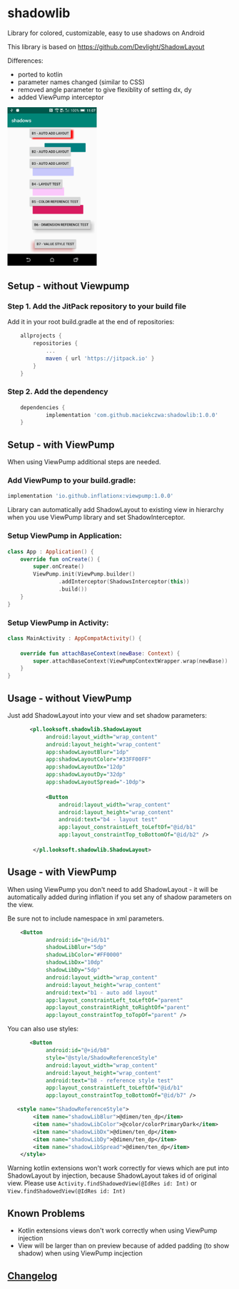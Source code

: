 # shadowlib
Library for colored, customizable, easy to use shadows on Android

This library is based on
https://github.com/Devlight/ShadowLayout

Differences:
- ported to kotlin
- parameter names changed (similar to CSS)
- removed angle parameter to give flexiblity of setting dx, dy
- added ViewPump interceptor

<img src="https://github.com/maciekczwa/shadowlib/raw/master/screenshot.png" width="200px"/>

## Setup - without Viewpump

### Step 1. Add the JitPack repository to your build file

Add it in your root build.gradle at the end of repositories:
```groovy
	allprojects {
		repositories {
			...
			maven { url 'https://jitpack.io' }
		}
	}
```
### Step 2. Add the dependency
```groovy
	dependencies {
	        implementation 'com.github.maciekczwa:shadowlib:1.0.0'
	}
```

## Setup - with ViewPump

When using ViewPump additional steps are needed.

### Add ViewPump to your build.gradle:

```groovy
implementation 'io.github.inflationx:viewpump:1.0.0'
```

Library can automatically add ShadowLayout to existing view in hierarchy when you use ViewPump library and set ShadowInterceptor.

### Setup ViewPump in Application:

```kotlin
class App : Application() {
    override fun onCreate() {
        super.onCreate()
        ViewPump.init(ViewPump.builder()
                .addInterceptor(ShadowsInterceptor(this))
                .build())
    }
}
```

### Setup ViewPump in Activity:

```kotlin
class MainActivity : AppCompatActivity() {

    override fun attachBaseContext(newBase: Context) {
        super.attachBaseContext(ViewPumpContextWrapper.wrap(newBase))
    }
}
```

## Usage - without ViewPump

Just add ShadowLayout into your view and set shadow parameters:
```xml
       <pl.looksoft.shadowlib.ShadowLayout
            android:layout_width="wrap_content"
            android:layout_height="wrap_content"
            app:shadowLayoutBlur="1dp"
            app:shadowLayoutColor="#33FF00FF"
            app:shadowLayoutDx="12dp"
            app:shadowLayoutDy="32dp"
            app:shadowLayoutSpread="-10dp">

            <Button
                android:layout_width="wrap_content"
                android:layout_height="wrap_content"
                android:text="b4 - layout test"
                app:layout_constraintLeft_toLeftOf="@id/b1"
                app:layout_constraintTop_toBottomOf="@id/b2" />

        </pl.looksoft.shadowlib.ShadowLayout>
```

## Usage - with ViewPump

When using ViewPump you don't need to add ShadowLayout - it will be automatically added during inflation if you set any of shadow parameters on the view.

Be sure not to include namespace in xml parameters.

```xml
    <Button
            android:id="@+id/b1"
            shadowLibBlur="5dp"
            shadowLibColor="#FF0000"
            shadowLibDx="10dp"
            shadowLibDy="5dp"
            android:layout_width="wrap_content"
            android:layout_height="wrap_content"
            android:text="b1 - auto add layout"
            app:layout_constraintLeft_toLeftOf="parent"
            app:layout_constraintRight_toRightOf="parent"
            app:layout_constraintTop_toTopOf="parent" />
```

You can also use styles:
```xml
       <Button
            android:id="@+id/b8"
            style="@style/ShadowReferenceStyle"
            android:layout_width="wrap_content"
            android:layout_height="wrap_content"
            android:text="b8 - reference style test"
            app:layout_constraintLeft_toLeftOf="@id/b1"
            app:layout_constraintTop_toBottomOf="@id/b7" />
```

```xml
   <style name="ShadowReferenceStyle">
        <item name="shadowLibBlur">@dimen/ten_dp</item>
        <item name="shadowLibColor">@color/colorPrimaryDark</item>
        <item name="shadowLibDx">@dimen/ten_dp</item>
        <item name="shadowLibDy">@dimen/ten_dp</item>
        <item name="shadowLibSpread">@dimen/ten_dp</item>
    </style>
```

Warning kotlin extensions won't work correctly for views which are put into ShadowLayout by injection, because ShadowLayout takes id of original view.
Please use ```Activity.findShadowedView(@IdRes id: Int)``` or ```View.findShadowedView(@IdRes id: Int)```

## Known Problems
- Kotlin extensions views don't work correctly when using ViewPump injection
- View will be larger than on preview because of added padding (to show shadow) when using ViewPump incjection

## [Changelog](CHANGELOG.md)
